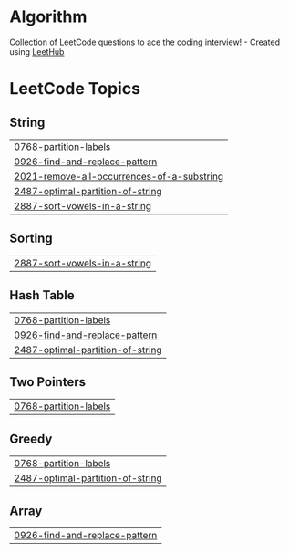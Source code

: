 # Algorithm
Collection of LeetCode questions to ace the coding interview! - Created using [LeetHub](https://github.com/QasimWani/LeetHub)

<!---LeetCode Topics Start-->
# LeetCode Topics
## String
|  |
| ------- |
| [0768-partition-labels](https://github.com/betterplaywon/Algorithm/tree/master/0768-partition-labels) |
| [0926-find-and-replace-pattern](https://github.com/betterplaywon/Algorithm/tree/master/0926-find-and-replace-pattern) |
| [2021-remove-all-occurrences-of-a-substring](https://github.com/betterplaywon/Algorithm/tree/master/2021-remove-all-occurrences-of-a-substring) |
| [2487-optimal-partition-of-string](https://github.com/betterplaywon/Algorithm/tree/master/2487-optimal-partition-of-string) |
| [2887-sort-vowels-in-a-string](https://github.com/betterplaywon/Algorithm/tree/master/2887-sort-vowels-in-a-string) |
## Sorting
|  |
| ------- |
| [2887-sort-vowels-in-a-string](https://github.com/betterplaywon/Algorithm/tree/master/2887-sort-vowels-in-a-string) |
## Hash Table
|  |
| ------- |
| [0768-partition-labels](https://github.com/betterplaywon/Algorithm/tree/master/0768-partition-labels) |
| [0926-find-and-replace-pattern](https://github.com/betterplaywon/Algorithm/tree/master/0926-find-and-replace-pattern) |
| [2487-optimal-partition-of-string](https://github.com/betterplaywon/Algorithm/tree/master/2487-optimal-partition-of-string) |
## Two Pointers
|  |
| ------- |
| [0768-partition-labels](https://github.com/betterplaywon/Algorithm/tree/master/0768-partition-labels) |
## Greedy
|  |
| ------- |
| [0768-partition-labels](https://github.com/betterplaywon/Algorithm/tree/master/0768-partition-labels) |
| [2487-optimal-partition-of-string](https://github.com/betterplaywon/Algorithm/tree/master/2487-optimal-partition-of-string) |
## Array
|  |
| ------- |
| [0926-find-and-replace-pattern](https://github.com/betterplaywon/Algorithm/tree/master/0926-find-and-replace-pattern) |
<!---LeetCode Topics End-->